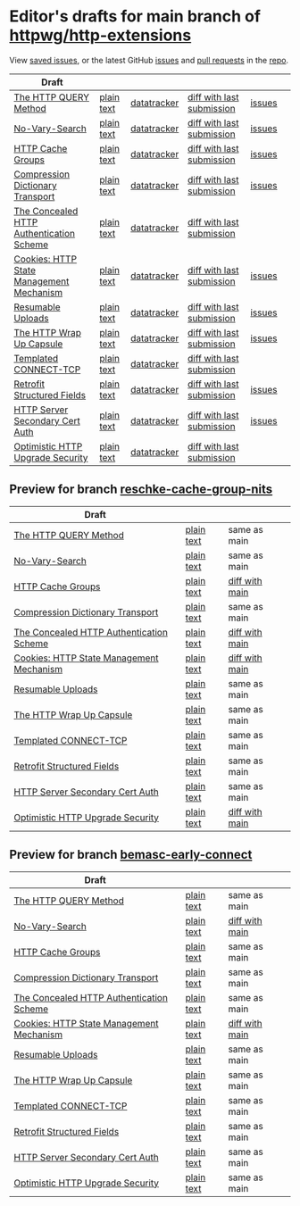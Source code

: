 # Editor's drafts for main branch of [httpwg/http-extensions](https://github.com/httpwg/http-extensions)

View [saved issues](issues.html), or the latest GitHub [issues](https://github.com/httpwg/http-extensions/issues) and [pull requests](https://github.com/httpwg/http-extensions/pulls) in the [repo](https://github.com/httpwg/http-extensions).

| Draft |     |     |     |     |     |
| ----- | --- | --- | --- | --- | --- |
| [The HTTP QUERY Method](./draft-ietf-httpbis-safe-method-w-body.html "The HTTP QUERY Method (HTML)") | [plain text](./draft-ietf-httpbis-safe-method-w-body.txt "The HTTP QUERY Method (Text)") | [datatracker](https://datatracker.ietf.org/doc/draft-ietf-httpbis-safe-method-w-body "Datatracker for draft-ietf-httpbis-safe-method-w-body") | [diff with last submission](https://author-tools.ietf.org/api/iddiff?doc_1=draft-ietf-httpbis-safe-method-w-body&url_2=https://httpwg.github.io/http-extensions/draft-ietf-httpbis-safe-method-w-body.txt) | [issues](https://github.com/httpwg/http-extensions/labels/query-method) |
| [No-Vary-Search](./draft-ietf-httpbis-no-vary-search.html "No-Vary-Search (HTML)") | [plain text](./draft-ietf-httpbis-no-vary-search.txt "No-Vary-Search (Text)") | [datatracker](https://datatracker.ietf.org/doc/draft-ietf-httpbis-no-vary-search "Datatracker for draft-ietf-httpbis-no-vary-search") | [diff with last submission](https://author-tools.ietf.org/api/iddiff?doc_1=draft-ietf-httpbis-no-vary-search&url_2=https://httpwg.github.io/http-extensions/draft-ietf-httpbis-no-vary-search.txt) | [issues](https://github.com/httpwg/http-extensions/labels/no-vary-search) |
| [HTTP Cache Groups](./draft-ietf-httpbis-cache-groups.html "HTTP Cache Groups (HTML)") | [plain text](./draft-ietf-httpbis-cache-groups.txt "HTTP Cache Groups (Text)") | [datatracker](https://datatracker.ietf.org/doc/draft-ietf-httpbis-cache-groups "Datatracker for draft-ietf-httpbis-cache-groups") | [diff with last submission](https://author-tools.ietf.org/api/iddiff?doc_1=draft-ietf-httpbis-cache-groups&url_2=https://httpwg.github.io/http-extensions/draft-ietf-httpbis-cache-groups.txt) | [issues](https://github.com/httpwg/http-extensions/labels/cache-groups) |
| [Compression Dictionary Transport](./draft-ietf-httpbis-compression-dictionary.html "Compression Dictionary Transport (HTML)") | [plain text](./draft-ietf-httpbis-compression-dictionary.txt "Compression Dictionary Transport (Text)") | [datatracker](https://datatracker.ietf.org/doc/draft-ietf-httpbis-compression-dictionary "Datatracker for draft-ietf-httpbis-compression-dictionary") | [diff with last submission](https://author-tools.ietf.org/api/iddiff?doc_1=draft-ietf-httpbis-compression-dictionary&url_2=https://httpwg.github.io/http-extensions/draft-ietf-httpbis-compression-dictionary.txt) | [issues](https://github.com/httpwg/http-extensions/labels/compression-dictionary) |
| [The Concealed HTTP Authentication Scheme](./rfc9729.html "The Concealed HTTP Authentication Scheme (HTML)") | [plain text](./rfc9729.txt "The Concealed HTTP Authentication Scheme (Text)") | [datatracker](https://datatracker.ietf.org/doc/rfc9729 "Datatracker for rfc9729") | [diff with last submission](https://author-tools.ietf.org/api/iddiff?doc_1=rfc9729&url_2=https://httpwg.github.io/http-extensions/rfc9729.txt) |  |
| [Cookies: HTTP State Management Mechanism](./draft-ietf-httpbis-rfc6265bis.html "Cookies: HTTP State Management Mechanism (HTML)") | [plain text](./draft-ietf-httpbis-rfc6265bis.txt "Cookies: HTTP State Management Mechanism (Text)") | [datatracker](https://datatracker.ietf.org/doc/draft-ietf-httpbis-rfc6265bis "Datatracker for draft-ietf-httpbis-rfc6265bis") | [diff with last submission](https://author-tools.ietf.org/api/iddiff?doc_1=draft-ietf-httpbis-rfc6265bis&url_2=https://httpwg.github.io/http-extensions/draft-ietf-httpbis-rfc6265bis.txt) | [issues](https://github.com/httpwg/http-extensions/labels/6265bis) |
| [Resumable Uploads](./draft-ietf-httpbis-resumable-upload.html "Resumable Uploads for HTTP (HTML)") | [plain text](./draft-ietf-httpbis-resumable-upload.txt "Resumable Uploads for HTTP (Text)") | [datatracker](https://datatracker.ietf.org/doc/draft-ietf-httpbis-resumable-upload "Datatracker for draft-ietf-httpbis-resumable-upload") | [diff with last submission](https://author-tools.ietf.org/api/iddiff?doc_1=draft-ietf-httpbis-resumable-upload&url_2=https://httpwg.github.io/http-extensions/draft-ietf-httpbis-resumable-upload.txt) | [issues](https://github.com/httpwg/http-extensions/labels/resumable-upload) |
| [The HTTP Wrap Up Capsule](./draft-ietf-httpbis-wrap-up.html "The HTTP Wrap Up Capsule (HTML)") | [plain text](./draft-ietf-httpbis-wrap-up.txt "The HTTP Wrap Up Capsule (Text)") | [datatracker](https://datatracker.ietf.org/doc/draft-ietf-httpbis-wrap-up "Datatracker for draft-ietf-httpbis-wrap-up") | [diff with last submission](https://author-tools.ietf.org/api/iddiff?doc_1=draft-ietf-httpbis-wrap-up&url_2=https://httpwg.github.io/http-extensions/draft-ietf-httpbis-wrap-up.txt) | [issues](https://github.com/httpwg/http-extensions/labels/wrap-up) |
| [Templated CONNECT-TCP](./draft-ietf-httpbis-connect-tcp.html "Template-Driven HTTP CONNECT Proxying for TCP (HTML)") | [plain text](./draft-ietf-httpbis-connect-tcp.txt "Template-Driven HTTP CONNECT Proxying for TCP (Text)") | [datatracker](https://datatracker.ietf.org/doc/draft-ietf-httpbis-connect-tcp "Datatracker for draft-ietf-httpbis-connect-tcp") | [diff with last submission](https://author-tools.ietf.org/api/iddiff?doc_1=draft-ietf-httpbis-connect-tcp&url_2=https://httpwg.github.io/http-extensions/draft-ietf-httpbis-connect-tcp.txt) |  |
| [Retrofit Structured Fields](./draft-ietf-httpbis-retrofit.html "Retrofit Structured Fields for HTTP (HTML)") | [plain text](./draft-ietf-httpbis-retrofit.txt "Retrofit Structured Fields for HTTP (Text)") | [datatracker](https://datatracker.ietf.org/doc/draft-ietf-httpbis-retrofit "Datatracker for draft-ietf-httpbis-retrofit") | [diff with last submission](https://author-tools.ietf.org/api/iddiff?doc_1=draft-ietf-httpbis-retrofit&url_2=https://httpwg.github.io/http-extensions/draft-ietf-httpbis-retrofit.txt) | [issues](https://github.com/httpwg/http-extensions/labels/retrofit) |
| [HTTP Server Secondary Cert Auth](./draft-ietf-httpbis-secondary-server-certs.html "Secondary Certificate Authentication of HTTP Servers (HTML)") | [plain text](./draft-ietf-httpbis-secondary-server-certs.txt "Secondary Certificate Authentication of HTTP Servers (Text)") | [datatracker](https://datatracker.ietf.org/doc/draft-ietf-httpbis-secondary-server-certs "Datatracker for draft-ietf-httpbis-secondary-server-certs") | [diff with last submission](https://author-tools.ietf.org/api/iddiff?doc_1=draft-ietf-httpbis-secondary-server-certs&url_2=https://httpwg.github.io/http-extensions/draft-ietf-httpbis-secondary-server-certs.txt) | [issues](https://github.com/httpwg/http-extensions/labels/secondary-server-certs) |
| [Optimistic HTTP Upgrade Security](./draft-ietf-httpbis-optimistic-upgrade.html "Security Considerations for Optimistic Protocol Transitions in HTTP/1.1 (HTML)") | [plain text](./draft-ietf-httpbis-optimistic-upgrade.txt "Security Considerations for Optimistic Protocol Transitions in HTTP/1.1 (Text)") | [datatracker](https://datatracker.ietf.org/doc/draft-ietf-httpbis-optimistic-upgrade "Datatracker for draft-ietf-httpbis-optimistic-upgrade") | [diff with last submission](https://author-tools.ietf.org/api/iddiff?doc_1=draft-ietf-httpbis-optimistic-upgrade&url_2=https://httpwg.github.io/http-extensions/draft-ietf-httpbis-optimistic-upgrade.txt) |  |

## Preview for branch [reschke-cache-group-nits](reschke-cache-group-nits)

| Draft |     |     |     |
| ----- | --- | --- | --- |
| [The HTTP QUERY Method](reschke-cache-group-nits/draft-ietf-httpbis-safe-method-w-body.html "The HTTP QUERY Method (HTML)") | [plain text](reschke-cache-group-nits/draft-ietf-httpbis-safe-method-w-body.txt "The HTTP QUERY Method (Text)") | same as main |
| [No-Vary-Search](reschke-cache-group-nits/draft-ietf-httpbis-no-vary-search.html "No-Vary-Search (HTML)") | [plain text](reschke-cache-group-nits/draft-ietf-httpbis-no-vary-search.txt "No-Vary-Search (Text)") | same as main |
| [HTTP Cache Groups](reschke-cache-group-nits/draft-ietf-httpbis-cache-groups.html "HTTP Cache Groups (HTML)") | [plain text](reschke-cache-group-nits/draft-ietf-httpbis-cache-groups.txt "HTTP Cache Groups (Text)") | [diff with main](https://author-tools.ietf.org/api/iddiff?url_1=https://httpwg.github.io/http-extensions/draft-ietf-httpbis-cache-groups.txt&url_2=https://httpwg.github.io/http-extensions/reschke-cache-group-nits/draft-ietf-httpbis-cache-groups.txt) |
| [Compression Dictionary Transport](reschke-cache-group-nits/draft-ietf-httpbis-compression-dictionary.html "Compression Dictionary Transport (HTML)") | [plain text](reschke-cache-group-nits/draft-ietf-httpbis-compression-dictionary.txt "Compression Dictionary Transport (Text)") | same as main |
| [The Concealed HTTP Authentication Scheme](reschke-cache-group-nits/rfc9729.html "The Concealed HTTP Authentication Scheme (HTML)") | [plain text](reschke-cache-group-nits/rfc9729.txt "The Concealed HTTP Authentication Scheme (Text)") | [diff with main](https://author-tools.ietf.org/api/iddiff?url_1=https://httpwg.github.io/http-extensions/rfc9729.txt&url_2=https://httpwg.github.io/http-extensions/reschke-cache-group-nits/rfc9729.txt) |
| [Cookies: HTTP State Management Mechanism](reschke-cache-group-nits/draft-ietf-httpbis-rfc6265bis.html "Cookies: HTTP State Management Mechanism (HTML)") | [plain text](reschke-cache-group-nits/draft-ietf-httpbis-rfc6265bis.txt "Cookies: HTTP State Management Mechanism (Text)") | [diff with main](https://author-tools.ietf.org/api/iddiff?url_1=https://httpwg.github.io/http-extensions/draft-ietf-httpbis-rfc6265bis.txt&url_2=https://httpwg.github.io/http-extensions/reschke-cache-group-nits/draft-ietf-httpbis-rfc6265bis.txt) |
| [Resumable Uploads](reschke-cache-group-nits/draft-ietf-httpbis-resumable-upload.html "Resumable Uploads for HTTP (HTML)") | [plain text](reschke-cache-group-nits/draft-ietf-httpbis-resumable-upload.txt "Resumable Uploads for HTTP (Text)") | same as main |
| [The HTTP Wrap Up Capsule](reschke-cache-group-nits/draft-ietf-httpbis-wrap-up.html "The HTTP Wrap Up Capsule (HTML)") | [plain text](reschke-cache-group-nits/draft-ietf-httpbis-wrap-up.txt "The HTTP Wrap Up Capsule (Text)") | same as main |
| [Templated CONNECT-TCP](reschke-cache-group-nits/draft-ietf-httpbis-connect-tcp.html "Template-Driven HTTP CONNECT Proxying for TCP (HTML)") | [plain text](reschke-cache-group-nits/draft-ietf-httpbis-connect-tcp.txt "Template-Driven HTTP CONNECT Proxying for TCP (Text)") | same as main |
| [Retrofit Structured Fields](reschke-cache-group-nits/draft-ietf-httpbis-retrofit.html "Retrofit Structured Fields for HTTP (HTML)") | [plain text](reschke-cache-group-nits/draft-ietf-httpbis-retrofit.txt "Retrofit Structured Fields for HTTP (Text)") | same as main |
| [HTTP Server Secondary Cert Auth](reschke-cache-group-nits/draft-ietf-httpbis-secondary-server-certs.html "Secondary Certificate Authentication of HTTP Servers (HTML)") | [plain text](reschke-cache-group-nits/draft-ietf-httpbis-secondary-server-certs.txt "Secondary Certificate Authentication of HTTP Servers (Text)") | same as main |
| [Optimistic HTTP Upgrade Security](reschke-cache-group-nits/draft-ietf-httpbis-optimistic-upgrade.html "Security Considerations for Optimistic Protocol Transitions in HTTP/1.1 (HTML)") | [plain text](reschke-cache-group-nits/draft-ietf-httpbis-optimistic-upgrade.txt "Security Considerations for Optimistic Protocol Transitions in HTTP/1.1 (Text)") | [diff with main](https://author-tools.ietf.org/api/iddiff?url_1=https://httpwg.github.io/http-extensions/draft-ietf-httpbis-optimistic-upgrade.txt&url_2=https://httpwg.github.io/http-extensions/reschke-cache-group-nits/draft-ietf-httpbis-optimistic-upgrade.txt) |

## Preview for branch [bemasc-early-connect](bemasc-early-connect)

| Draft |     |     |     |
| ----- | --- | --- | --- |
| [The HTTP QUERY Method](bemasc-early-connect/draft-ietf-httpbis-safe-method-w-body.html "The HTTP QUERY Method (HTML)") | [plain text](bemasc-early-connect/draft-ietf-httpbis-safe-method-w-body.txt "The HTTP QUERY Method (Text)") | same as main |
| [No-Vary-Search](bemasc-early-connect/draft-ietf-httpbis-no-vary-search.html "No-Vary-Search (HTML)") | [plain text](bemasc-early-connect/draft-ietf-httpbis-no-vary-search.txt "No-Vary-Search (Text)") | [diff with main](https://author-tools.ietf.org/api/iddiff?url_1=https://httpwg.github.io/http-extensions/draft-ietf-httpbis-no-vary-search.txt&url_2=https://httpwg.github.io/http-extensions/bemasc-early-connect/draft-ietf-httpbis-no-vary-search.txt) |
| [HTTP Cache Groups](bemasc-early-connect/draft-ietf-httpbis-cache-groups.html "HTTP Cache Groups (HTML)") | [plain text](bemasc-early-connect/draft-ietf-httpbis-cache-groups.txt "HTTP Cache Groups (Text)") | same as main |
| [Compression Dictionary Transport](bemasc-early-connect/draft-ietf-httpbis-compression-dictionary.html "Compression Dictionary Transport (HTML)") | [plain text](bemasc-early-connect/draft-ietf-httpbis-compression-dictionary.txt "Compression Dictionary Transport (Text)") | same as main |
| [The Concealed HTTP Authentication Scheme](bemasc-early-connect/rfc9729.html "The Concealed HTTP Authentication Scheme (HTML)") | [plain text](bemasc-early-connect/rfc9729.txt "The Concealed HTTP Authentication Scheme (Text)") | same as main |
| [Cookies: HTTP State Management Mechanism](bemasc-early-connect/draft-ietf-httpbis-rfc6265bis.html "Cookies: HTTP State Management Mechanism (HTML)") | [plain text](bemasc-early-connect/draft-ietf-httpbis-rfc6265bis.txt "Cookies: HTTP State Management Mechanism (Text)") | [diff with main](https://author-tools.ietf.org/api/iddiff?url_1=https://httpwg.github.io/http-extensions/draft-ietf-httpbis-rfc6265bis.txt&url_2=https://httpwg.github.io/http-extensions/bemasc-early-connect/draft-ietf-httpbis-rfc6265bis.txt) |
| [Resumable Uploads](bemasc-early-connect/draft-ietf-httpbis-resumable-upload.html "Resumable Uploads for HTTP (HTML)") | [plain text](bemasc-early-connect/draft-ietf-httpbis-resumable-upload.txt "Resumable Uploads for HTTP (Text)") | same as main |
| [The HTTP Wrap Up Capsule](bemasc-early-connect/draft-ietf-httpbis-wrap-up.html "The HTTP Wrap Up Capsule (HTML)") | [plain text](bemasc-early-connect/draft-ietf-httpbis-wrap-up.txt "The HTTP Wrap Up Capsule (Text)") | same as main |
| [Templated CONNECT-TCP](bemasc-early-connect/draft-ietf-httpbis-connect-tcp.html "Template-Driven HTTP CONNECT Proxying for TCP (HTML)") | [plain text](bemasc-early-connect/draft-ietf-httpbis-connect-tcp.txt "Template-Driven HTTP CONNECT Proxying for TCP (Text)") | same as main |
| [Retrofit Structured Fields](bemasc-early-connect/draft-ietf-httpbis-retrofit.html "Retrofit Structured Fields for HTTP (HTML)") | [plain text](bemasc-early-connect/draft-ietf-httpbis-retrofit.txt "Retrofit Structured Fields for HTTP (Text)") | same as main |
| [HTTP Server Secondary Cert Auth](bemasc-early-connect/draft-ietf-httpbis-secondary-server-certs.html "Secondary Certificate Authentication of HTTP Servers (HTML)") | [plain text](bemasc-early-connect/draft-ietf-httpbis-secondary-server-certs.txt "Secondary Certificate Authentication of HTTP Servers (Text)") | same as main |
| [Optimistic HTTP Upgrade Security](bemasc-early-connect/draft-ietf-httpbis-optimistic-upgrade.html "Security Considerations for Optimistic Protocol Transitions in HTTP/1.1 (HTML)") | [plain text](bemasc-early-connect/draft-ietf-httpbis-optimistic-upgrade.txt "Security Considerations for Optimistic Protocol Transitions in HTTP/1.1 (Text)") | same as main |

